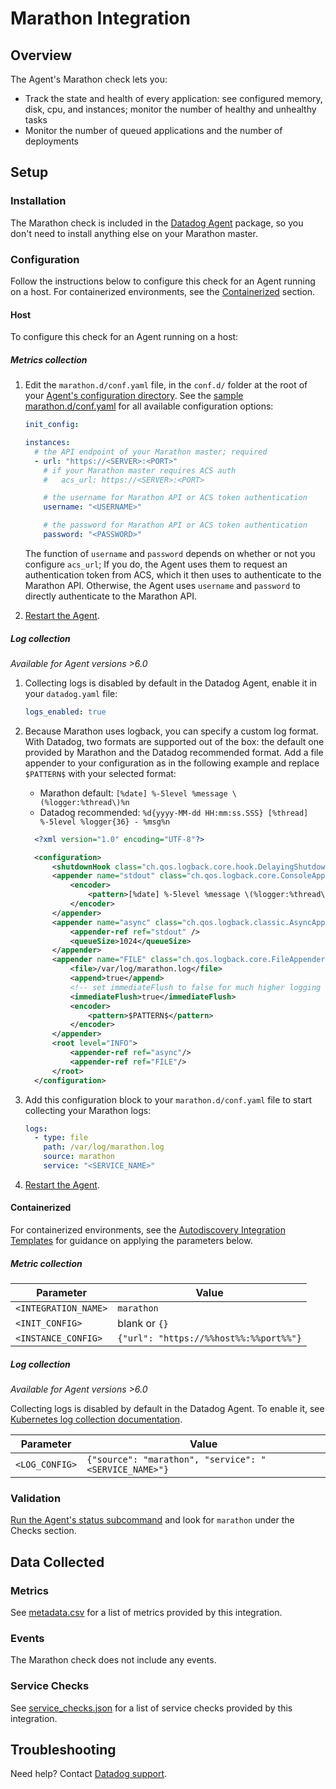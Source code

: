 # Marathon Integration

## Overview

The Agent's Marathon check lets you:

- Track the state and health of every application: see configured memory, disk, cpu, and instances; monitor the number of healthy and unhealthy tasks
- Monitor the number of queued applications and the number of deployments

## Setup

### Installation

The Marathon check is included in the [Datadog Agent][1] package, so you don't need to install anything else on your Marathon master.

### Configuration

Follow the instructions below to configure this check for an Agent running on a host. For containerized environments, see the [Containerized](#containerized) section.

<!-- xxx tabs xxx -->
<!-- xxx tab "Host" xxx -->

#### Host

To configure this check for an Agent running on a host:

##### Metrics collection

1. Edit the `marathon.d/conf.yaml` file, in the `conf.d/` folder at the root of your [Agent's configuration directory][2]. See the [sample marathon.d/conf.yaml][3] for all available configuration options:

   ```yaml
   init_config:

   instances:
     # the API endpoint of your Marathon master; required
     - url: "https://<SERVER>:<PORT>"
       # if your Marathon master requires ACS auth
       #   acs_url: https://<SERVER>:<PORT>

       # the username for Marathon API or ACS token authentication
       username: "<USERNAME>"

       # the password for Marathon API or ACS token authentication
       password: "<PASSWORD>"
   ```

   The function of `username` and `password` depends on whether or not you configure `acs_url`; If you do, the Agent uses them to request an authentication token from ACS, which it then uses to authenticate to the Marathon API. Otherwise, the Agent uses `username` and `password` to directly authenticate to the Marathon API.

2. [Restart the Agent][4].

##### Log collection

<!-- partial
{{< site-region region="us3" >}}
**Log collection is not supported for the Datadog {{< region-param key="dd_site_name" >}} site**.
{{< /site-region >}}
partial -->

_Available for Agent versions >6.0_

1. Collecting logs is disabled by default in the Datadog Agent, enable it in your `datadog.yaml` file:

   ```yaml
   logs_enabled: true
   ```

2. Because Marathon uses logback, you can specify a custom log format. With Datadog, two formats are supported out of the box: the default one provided by Marathon and the Datadog recommended format. Add a file appender to your configuration as in the following example and replace `$PATTERN$` with your selected format:

   - Marathon default: `[%date] %-5level %message \(%logger:%thread\)%n`
   - Datadog recommended: `%d{yyyy-MM-dd HH:mm:ss.SSS} [%thread] %-5level %logger{36} - %msg%n`

   ```xml
     <?xml version="1.0" encoding="UTF-8"?>

     <configuration>
         <shutdownHook class="ch.qos.logback.core.hook.DelayingShutdownHook"/>
         <appender name="stdout" class="ch.qos.logback.core.ConsoleAppender">
             <encoder>
                 <pattern>[%date] %-5level %message \(%logger:%thread\)%n</pattern>
             </encoder>
         </appender>
         <appender name="async" class="ch.qos.logback.classic.AsyncAppender">
             <appender-ref ref="stdout" />
             <queueSize>1024</queueSize>
         </appender>
         <appender name="FILE" class="ch.qos.logback.core.FileAppender">
             <file>/var/log/marathon.log</file>
             <append>true</append>
             <!-- set immediateFlush to false for much higher logging throughput -->
             <immediateFlush>true</immediateFlush>
             <encoder>
                 <pattern>$PATTERN$</pattern>
             </encoder>
         </appender>
         <root level="INFO">
             <appender-ref ref="async"/>
             <appender-ref ref="FILE"/>
         </root>
     </configuration>
   ```

3. Add this configuration block to your `marathon.d/conf.yaml` file to start collecting your Marathon logs:

   ```yaml
   logs:
     - type: file
       path: /var/log/marathon.log
       source: marathon
       service: "<SERVICE_NAME>"
   ```

4. [Restart the Agent][4].

<!-- xxz tab xxx -->
<!-- xxx tab "Containerized" xxx -->

#### Containerized

For containerized environments, see the [Autodiscovery Integration Templates][5] for guidance on applying the parameters below.

##### Metric collection

| Parameter            | Value                                  |
| -------------------- | -------------------------------------- |
| `<INTEGRATION_NAME>` | `marathon`                             |
| `<INIT_CONFIG>`      | blank or `{}`                          |
| `<INSTANCE_CONFIG>`  | `{"url": "https://%%host%%:%%port%%"}` |

##### Log collection

<!-- partial
{{< site-region region="us3" >}}
**Log collection is not supported for the Datadog {{< region-param key="dd_site_name" >}} site**.
{{< /site-region >}}
partial -->

_Available for Agent versions >6.0_

Collecting logs is disabled by default in the Datadog Agent. To enable it, see [Kubernetes log collection documentation][6].

| Parameter      | Value                                                 |
| -------------- | ----------------------------------------------------- |
| `<LOG_CONFIG>` | `{"source": "marathon", "service": "<SERVICE_NAME>"}` |

<!-- xxz tab xxx -->
<!-- xxz tabs xxx -->

### Validation

[Run the Agent's status subcommand][7] and look for `marathon` under the Checks section.

## Data Collected

### Metrics

See [metadata.csv][8] for a list of metrics provided by this integration.

### Events

The Marathon check does not include any events.

### Service Checks

See [service_checks.json][10] for a list of service checks provided by this integration.

## Troubleshooting

Need help? Contact [Datadog support][9].


[1]: https://app.datadoghq.com/account/settings#agent
[2]: https://docs.datadoghq.com/agent/guide/agent-configuration-files/#agent-configuration-directory
[3]: https://github.com/DataDog/integrations-core/blob/master/marathon/datadog_checks/marathon/data/conf.yaml.example
[4]: https://docs.datadoghq.com/agent/guide/agent-commands/#start-stop-and-restart-the-agent
[5]: https://docs.datadoghq.com/agent/kubernetes/integrations/
[6]: https://docs.datadoghq.com/agent/kubernetes/log/
[7]: https://docs.datadoghq.com/agent/guide/agent-commands/#agent-status-and-information
[8]: https://github.com/DataDog/integrations-core/blob/master/marathon/metadata.csv
[9]: https://docs.datadoghq.com/help/
[10]: https://github.com/DataDog/integrations-core/blob/master/marathon/assets/service_checks.json

